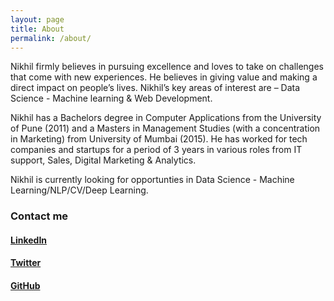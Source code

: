 ```yaml
---
layout: page
title: About
permalink: /about/
---
```


Nikhil firmly believes in pursuing  excellence and loves to take on challenges that come with new experiences. He believes in giving value and making a direct impact on people’s lives. Nikhil’s key areas of interest are – Data Science - Machine learning & Web Development.  

Nikhil has a Bachelors degree in Computer Applications from the University of Pune (2011) and a Masters in Management Studies (with a concentration in Marketing) from University of Mumbai  (2015). He has worked for tech companies and startups for a period of 3 years in various roles from IT support, Sales, Digital Marketing & Analytics. 

Nikhil is currently looking for opportunties in Data Science - Machine Learning/NLP/CV/Deep Learning.

### Contact me

#### [LinkedIn](https://www.linkedin.com/in/nikhilakki/)
#### [Twitter](https://twitter.com/akkithetechie)
#### [GitHub](https://github.com/nikhilakki)
